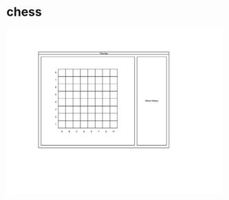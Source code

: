 # chess

![alt text](https://github.com/adagiox/chess/blob/master/images/GUI%20Mockup.png "Chess GUI Mockup")

